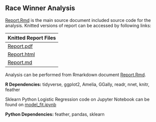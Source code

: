 ## Race Winner Analysis


[Report.Rmd](./src/Report.Rmd) is the main source document included source code for the analysis. Knitted versions of report can be accessed by following links:

| Knitted Report Files|
| ------------------------------- |
|[Report.pdf](./report/Report.pdf)|
|[Report.html](./report/Report.html)|
|[Report.md](./report/Report.md) |


Analysis can be performed from Rmarkdown document [Report.Rmd](./src/Report.Rmd). 

**R Dependencies:** tidyverse, ggplot2, Amelia, GGally, readr, nnet, knitr, feather

Sklearn Python Logistic Regression code on Jupyter Notebook can be found on [model_fit.ipynb](./src/model_fit.ipynb)

**Python Dependencies:** feather, pandas, sklearn